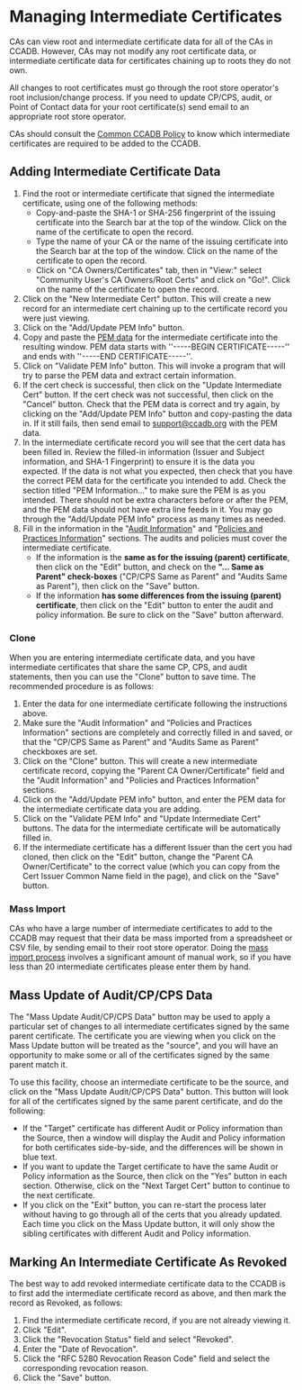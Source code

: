 # Managing Intermediate Certificates #

CAs can view root and intermediate certificate data for all of the CAs in
CCADB. However, CAs may not modify any root certificate data, or intermediate
certificate data for certificates chaining up to roots they do not own.

All changes to root certificates must go through the root store operator's
root inclusion/change process. If you need to update CP/CPS, audit, or Point
of Contact data for your root certificate(s) send email to an appropriate root
store operator.

CAs should consult the [Common CCADB Policy](/policy) to know which
intermediate certificates are required to be added to the CCADB.

## Adding Intermediate Certificate Data ##

1. Find the root or intermediate certificate that signed the intermediate
   certificate, using one of the following methods:
   * Copy-and-paste the SHA-1 or SHA-256 fingerprint of the issuing certificate
     into the Search bar at the top of the window. Click on the name of the
     certificate to open the record.
   * Type the name of your CA or the name of the issuing certificate into the
     Search bar at the top of the window. Click on the name of the certificate
     to open the record.
   * Click on "CA Owners/Certificates" tab, then in "View:" select "Community
     User's CA Owners/Root Certs" and click on "Go!". Click on the name of the
     certificate to open the record.
2. Click on the "New Intermediate Cert" button. This will create a new record
   for an intermediate cert chaining up to the certificate record you were just
   viewing.
3. Click on the "Add/Update PEM Info" button.
4. Copy and paste the [PEM data](fields#pem-data) for the intermediate
   certificate into the resulting window. PEM data starts with
   ''-----BEGIN CERTIFICATE-----'' and ends with ''-----END CERTIFICATE-----''.
5. Click on "Validate PEM Info" button. This will invoke a program that will
   try to parse the PEM data and extract certain information.
6.  If the cert check is successful, then click on the "Update Intermediate
   Cert" button. If the cert check was not successful, then click on the
   "Cancel" button. Check that the PEM data is correct and try again, by
   clicking on the "Add/Update PEM Info" button and copy-pasting the data in.
   If it still fails, then send email to support@ccadb.org with the PEM data.
7. In the intermediate certificate record you will see that the cert data has
   been filled in. Review the filled-in information (Issuer and Subject
   information, and SHA-1 Fingerprint) to ensure it is the data you expected.
   If the data is not what you expected, then check that you have the correct
   PEM data for the certificate you intended to add. Check the section titled
   "PEM Information..." to make sure the PEM is as you intended. There should
   not be extra characters before or after the PEM, and the PEM data should not
   have extra line feeds in it. You may go through the "Add/Update PEM Info"
   process as many times as needed.
8. Fill in the information in the "[Audit
   Information](fields#audit-information)" and "[Policies and Practices
   Information](fields#policies-and-practices-information)" sections. The
   audits and policies must cover the intermediate certificate.
    * If the information is the **same as for the issuing (parent)
      certificate**, then click on the "Edit" button, and check on the **"...
      Same as Parent" check-boxes** ("CP/CPS Same as Parent" and "Audits Same
      as Parent"), then click on the "Save" button.
    * If the information **has some differences from the issuing (parent)
      certificate**, then click on the "Edit" button to enter the audit and
      policy information. Be sure to click on the "Save" button afterward. 

### Clone ###

When you are entering intermediate certificate data, and you have intermediate
certificates that share the same CP, CPS, and audit statements, then you can
use the "Clone" button to save time. The recommended procedure is as follows:

1. Enter the data for one intermediate certificate following the instructions
   above.
2. Make sure the "Audit Information" and "Policies and Practices Information"
   sections are completely and correctly filled in and saved, or that the
   "CP/CPS Same as Parent" and "Audits Same as Parent" checkboxes are set.
3. Click on the "Clone" button. This will create a new intermediate
   certificate record, copying the "Parent CA Owner/Certificate" field and the
   "Audit Information" and "Policies and Practices Information" sections.
4. Click on the "Add/Update PEM info" button, and enter the PEM data for the
   intermediate certificate data you are adding.
5. Click on the "Validate PEM Info" and "Update Intermediate Cert" buttons.
   The data for the intermediate certificate will be automatically filled in.
6. If the intermediate certificate has a different Issuer than the cert you
   had cloned, then click on the "Edit" button, change the "Parent CA
   Owner/Certificate" to the correct value (which you can copy from the Cert
   Issuer Common Name field in the page), and click on the "Save" button.

### Mass Import ###

CAs who have a large number of intermediate certificates to add to the CCADB may request that their data be mass imported from a spreadsheet or CSV file, by sending email to their root store operator. Doing the [mass import process](massimport) involves a significant amount of manual work, so if you have less than 20 intermediate certificates please enter them by hand.

## Mass Update of Audit/CP/CPS Data ##

The "Mass Update Audit/CP/CPS Data" button may be used to apply a particular
set of changes to all intermediate certificates signed by the same parent
certificate. The certificate you are viewing when you click on the Mass Update
button will be treated as the "source", and you will have an opportunity to
make some or all of the certificates signed by the same parent match it.

To use this facility, choose an intermediate certificate to be the source, and
click on the "Mass Update Audit/CP/CPS Data" button. This button will look for
all of the certificates signed by the same parent certificate, and do the
following:

* If the "Target" certificate has different Audit or Policy information than
  the Source, then a window will display the Audit and Policy information for
  both certificates side-by-side, and the differences will be shown in blue
  text.
* If you want to update the Target certificate to have the same Audit or
  Policy information as the Source, then click on the "Yes" button in each
  section. Otherwise, click on the "Next Target Cert" button to continue to the
  next certificate.
* If you click on the "Exit" button, you can re-start the process later
  without having to go through all of the certs that you already updated. Each
  time you click on the Mass Update button, it will only show the sibling
  certificates with different Audit and Policy information.

## Marking An Intermediate Certificate As Revoked ##

The best way to add revoked intermediate certificate data to the CCADB is to
first add the intermediate certificate record as above, and then mark the
record as Revoked, as follows:

1. Find the intermediate certificate record, if you are not already viewing it.
2. Click "Edit".
3. Click the "Revocation Status" field and select "Revoked".
4. Enter the "Date of Revocation".
5. Click the "RFC 5280 Revocation Reason Code" field and select the
   corresponding revocation reason.
6. Click the "Save" button.
